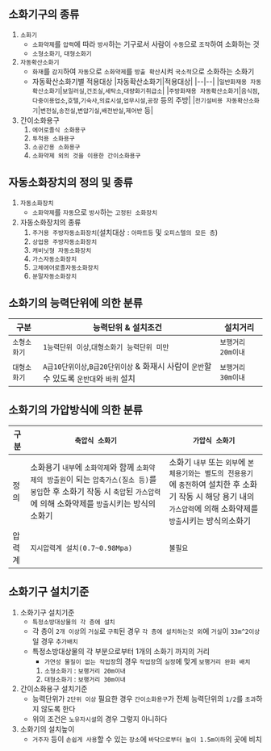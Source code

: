 ## 소화기구의 종류
1. `소화기`
    - `소화약제`를 `압력`에 따라 `방사`하는 기구로서 사람이 `수동`으로 `조작`하여 소화하는 것
    - `소형소화기`, `대형소화기`
2. `자동확산소화기`
    - `화재`를 `감지`하여 `자동`으로 `소화약제`를 `방출 확산`시켜 `국소적`으로 소화하는 소화기
    - 자동확산소화기별 적용대상
      |자동확산소화기|적용대상|
      |--|--|
      |`일반화재용 자동확산소화기`|`보일러실`,`건조실`,`세탁소`,`대량화기취급소`|
      |`주방화재용 자동확산소화기`|`음식점`,`다중이용업소`,`호텔`,`기숙사`,`의료시설`,`업무시설`,`공장` 등의 주방|
      |`전기설비용 자동확산소화기`|`변전실`,`송전실`,`변압기실`,`배전반실`,`제어반` 등|
3. 간이소화용구
    1. `에어로졸식 소화용구`
    2. `투척용 소화용구`
    3. `소공간용 소화용구`
    4. `소화약제 외의 것을 이용한 간이소화용구`
## 자동소화장치의 정의 및 종류
1. `자동소화장치`
    - `소화약제`를 `자동`으로 `방사`하는 `고정된 소화장치`
2. 자동소화장치의 종류
    1. `주거용 주방자동소화장치`(설치대상 : `아파트등` 및 `오피스텔의 모든 층`)
    2. `상업용 주방자동소화장치`
    3. `캐비닛형 자동소화장치`
    4. `가스자동소화장치`
    5. `고체에어로졸자동소화장치`
    6. `분말자동소화장치`
## 소화기의 능력단위에 의한 분류
|구분|능력단위 & 설치조건|설치거리|
|--|--|--|
|`소형소화기`|`1능력단위 이상`,`대형소화기 능력단위 미만`|`보행거리 20m이내`|
|`대형소화기`|`A급10단위이상`,`B급20단위이상` & 화재시 사람이 `운반`할 수 있도록 `운반대`와 `바퀴` 설치|`보행거리 30m이내`|
## 소화기의 가압방식에 의한 분류
|구분|`축압식 소화기`|`가압식 소화기`|
|--|--|--|
|정의|소화용기 `내부`에 `소화약제`와 함께 `소화약제의 방출원`이 되는 `압축가스(질소 등)`를 `봉입`한 후 소화기 작동 시 `축압`된 `가스압력`에 의해 소화약제를 `방출`시키는 방식의 소화기|소화기 `내부` 또는 `외부`에 `본체용기와는 별도의 전용용기`에 `충전`하여 설치한 후 소화기 작동  시 해당 용기 내의 `가스압력`에 의해 소화약제를 `방출`시키는 방식의소화기|
|압력계|`지시압력계 설치(0.7~0.98Mpa)`|`불필요`|
## 소화기구 설치기준
1. 소화기구 설치기준
    - `특정소방대상물의 각 층에 설치`
    - 각 층이 `2개 이상`의 `거실`로 `구획`된 경우 `각 층에 설치하는것 외`에 `거실`이 `33m^2이상`일 경우 `추가배치`
    - 특정소방대상물의 각 부분으로부터 1개의 소화기 까지의 거리
        - `가연성 물질이 없는 작업장`의 경우 `작업장`의 `실정`에 맞게 `보행거리 완화 배치` 
        1. `소형소화기` : `보행거리 20m이내`
        2. `대형소화기` : `보행거리 30m이내`
2. 간이소화용구 설치기준
    - 능력단위가 `2단위 이상` 필요한 경우 `간이소화용구`가 전체 능력단위의 `1/2`를 `초과`하지 않도록 한다
    - 위의 조건은 `노유자시설`의 경우 그렇지 아니하다
3. 소화기의 설치높이
    - `거주자` 등이 `손쉽게 사용`할 수 있는 `장소`에 `바닥으로부터 높이 1.5m이하`의 곳에 비치
